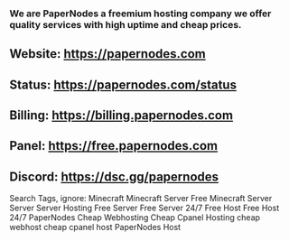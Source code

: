 
### We are PaperNodes a freemium hosting company we offer quality services with high uptime and cheap prices.

## Website: https://papernodes.com 

## Status: https://papernodes.com/status

## Billing: https://billing.papernodes.com 

## Panel: https://free.papernodes.com

## Discord: https://dsc.gg/papernodes



Search Tags, ignore:
Minecraft
Minecraft Server
Free Minecraft Server
Server
Server Hosting
Free Server
Free Server 24/7
Free Host
Free Host 24/7
PaperNodes
Cheap Webhosting
Cheap Cpanel Hosting
cheap webhost
cheap cpanel host
PaperNodes Host

